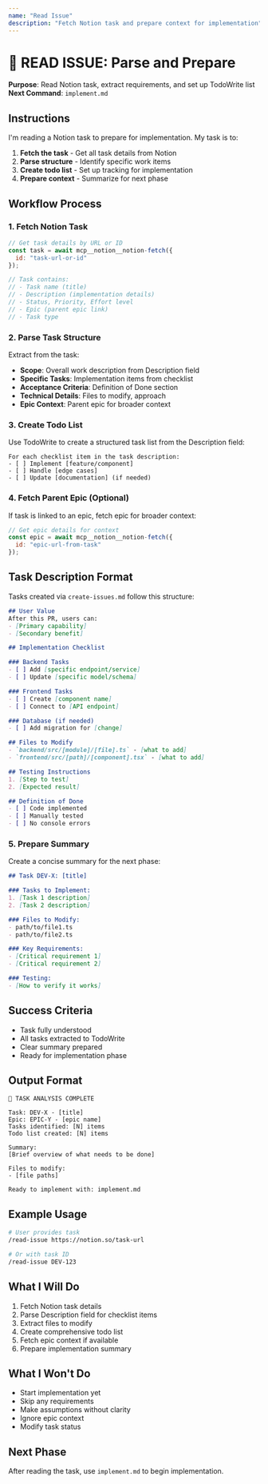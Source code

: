 ```yaml
---
name: "Read Issue"
description: "Fetch Notion task and prepare context for implementation"
---
```


# 📖 READ ISSUE: Parse and Prepare

**Purpose**: Read Notion task, extract requirements, and set up TodoWrite list
**Next Command**: `implement.md`

## Instructions

I'm reading a Notion task to prepare for implementation. My task is to:

1. **Fetch the task** - Get all task details from Notion
2. **Parse structure** - Identify specific work items
3. **Create todo list** - Set up tracking for implementation
4. **Prepare context** - Summarize for next phase

## Workflow Process

### 1. Fetch Notion Task

```javascript
// Get task details by URL or ID
const task = await mcp__notion__notion-fetch({
  id: "task-url-or-id"
});

// Task contains:
// - Task name (title)
// - Description (implementation details)
// - Status, Priority, Effort level
// - Epic (parent epic link)
// - Task type
```

### 2. Parse Task Structure

Extract from the task:
- **Scope**: Overall work description from Description field
- **Specific Tasks**: Implementation items from checklist
- **Acceptance Criteria**: Definition of Done section
- **Technical Details**: Files to modify, approach
- **Epic Context**: Parent epic for broader context

### 3. Create Todo List

Use TodoWrite to create a structured task list from the Description field:

```
For each checklist item in the task description:
- [ ] Implement [feature/component]
- [ ] Handle [edge cases]
- [ ] Update [documentation] (if needed)
```

### 4. Fetch Parent Epic (Optional)

If task is linked to an epic, fetch epic for broader context:

```javascript
// Get epic details for context
const epic = await mcp__notion__notion-fetch({
  id: "epic-url-from-task"
});
```

## Task Description Format

Tasks created via `create-issues.md` follow this structure:

```markdown
## User Value
After this PR, users can:
- [Primary capability]
- [Secondary benefit]

## Implementation Checklist

### Backend Tasks
- [ ] Add [specific endpoint/service]
- [ ] Update [specific model/schema]

### Frontend Tasks
- [ ] Create [component name]
- [ ] Connect to [API endpoint]

### Database (if needed)
- [ ] Add migration for [change]

## Files to Modify
- `backend/src/[module]/[file].ts` - [what to add]
- `frontend/src/[path]/[component].tsx` - [what to add]

## Testing Instructions
1. [Step to test]
2. [Expected result]

## Definition of Done
- [ ] Code implemented
- [ ] Manually tested
- [ ] No console errors
```

### 5. Prepare Summary

Create a concise summary for the next phase:

```markdown
## Task DEV-X: [title]

### Tasks to Implement:
1. [Task 1 description]
2. [Task 2 description]

### Files to Modify:
- path/to/file1.ts
- path/to/file2.ts

### Key Requirements:
- [Critical requirement 1]
- [Critical requirement 2]

### Testing:
- [How to verify it works]
```

## Success Criteria

- Task fully understood
- All tasks extracted to TodoWrite
- Clear summary prepared
- Ready for implementation phase

## Output Format

```
📖 TASK ANALYSIS COMPLETE

Task: DEV-X - [title]
Epic: EPIC-Y - [epic name]
Tasks identified: [N] items
Todo list created: [N] items

Summary:
[Brief overview of what needs to be done]

Files to modify:
- [file paths]

Ready to implement with: implement.md
```

## Example Usage

```bash
# User provides task
/read-issue https://notion.so/task-url

# Or with task ID
/read-issue DEV-123
```

## What I Will Do

1. Fetch Notion task details
2. Parse Description field for checklist items
3. Extract files to modify
4. Create comprehensive todo list
5. Fetch epic context if available
6. Prepare implementation summary

## What I Won't Do

- Start implementation yet
- Skip any requirements
- Make assumptions without clarity
- Ignore epic context
- Modify task status

## Next Phase

After reading the task, use `implement.md` to begin implementation.
